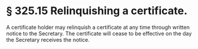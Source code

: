 # § 325.15   Relinquishing a certificate.

A certificate holder may relinquish a certificate at any time through written notice to the Secretary. The certificate will cease to be effective on the day the Secretary receives the notice.




